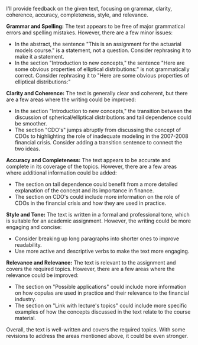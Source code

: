 I'll provide feedback on the given text, focusing on grammar, clarity, coherence, accuracy, completeness, style, and relevance.

**Grammar and Spelling:**
The text appears to be free of major grammatical errors and spelling mistakes. However, there are a few minor issues:

- In the abstract, the sentence "This is an assignment for the actuarial models course." is a statement, not a question. Consider rephrasing it to make it a statement.
- In the section "Introduction to new concepts," the sentence "Here are some obvious properties of elliptical distributions:" is not grammatically correct. Consider rephrasing it to "Here are some obvious properties of elliptical distributions:"

**Clarity and Coherence:**
The text is generally clear and coherent, but there are a few areas where the writing could be improved:

- In the section "Introduction to new concepts," the transition between the discussion of spherical/elliptical distributions and tail dependence could be smoother.
- The section "CDO's" jumps abruptly from discussing the concept of CDOs to highlighting the role of inadequate modeling in the 2007-2008 financial crisis. Consider adding a transition sentence to connect the two ideas.

**Accuracy and Completeness:**
The text appears to be accurate and complete in its coverage of the topics. However, there are a few areas where additional information could be added:

- The section on tail dependence could benefit from a more detailed explanation of the concept and its importance in finance.
- The section on CDO's could include more information on the role of CDOs in the financial crisis and how they are used in practice.

**Style and Tone:**
The text is written in a formal and professional tone, which is suitable for an academic assignment. However, the writing could be more engaging and concise:

- Consider breaking up long paragraphs into shorter ones to improve readability.
- Use more active and descriptive verbs to make the text more engaging.

**Relevance and Relevance:**
The text is relevant to the assignment and covers the required topics. However, there are a few areas where the relevance could be improved:

- The section on "Possible applications" could include more information on how copulas are used in practice and their relevance to the financial industry.
- The section on "Link with lecture's topics" could include more specific examples of how the concepts discussed in the text relate to the course material.

Overall, the text is well-written and covers the required topics. With some revisions to address the areas mentioned above, it could be even stronger.
